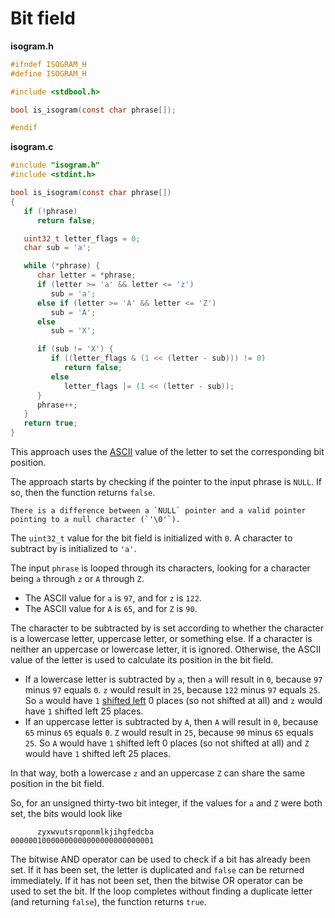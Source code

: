 # Bit field

**isogram.h**

```c
#ifndef ISOGRAM_H
#define ISOGRAM_H

#include <stdbool.h>

bool is_isogram(const char phrase[]);

#endif
```

**isogram.c**

```c
#include "isogram.h"
#include <stdint.h>

bool is_isogram(const char phrase[])
{
   if (!phrase)
      return false;

   uint32_t letter_flags = 0;
   char sub = 'a';

   while (*phrase) {
      char letter = *phrase;
      if (letter >= 'a' && letter <= 'z')
         sub = 'a';
      else if (letter >= 'A' && letter <= 'Z')
         sub = 'A';
      else
         sub = 'X';

      if (sub != 'X') {
         if ((letter_flags & (1 << (letter - sub))) != 0)
            return false;
         else
            letter_flags |= (1 << (letter - sub));
      }
      phrase++;
   }
   return true;
}
```

This approach uses the [ASCII][ascii] value of the letter to set the corresponding bit position.

The approach starts by checking if the pointer to the input phrase is `NULL`.
If so, then the function returns `false`.

```exercism/note
There is a difference between a `NULL` pointer and a valid pointer pointing to a null character (`'\0'`).
```

The `uint32_t` value for the bit field is initialized with `0`.
A character to subtract by is initialized to `'a'`.

The input  `phrase` is looped through its characters, looking for a character being `a` through `z` or `A` through `Z`.

- The ASCII value for `a` is `97`, and for `z` is `122`.
- The ASCII value for `A` is `65`, and for `Z` is `90`.

The character to be subtracted by is set according to whether the character is a lowercase letter, uppercase letter, or something else.
If a character is neither an uppercase or lowercase letter, it is ignored.
Otherwise, the ASCII value of the letter is used to calculate its position in the bit field.

- If a lowercase letter is subtracted by `a`, then `a` will result in `0`, because `97` minus `97`  equals `0`.
`z` would result in `25`, because `122` minus `97` equals `25`.
So `a` would have `1` [shifted left][bitwise-operators] 0 places (so not shifted at all) and `z` would have `1` shifted left 25 places.
- If an uppercase letter is subtracted by `A`, then `A` will result in `0`, because `65` minus `65`  equals `0`.
`Z` would result in `25`, because `90` minus `65` equals `25`.
So `A` would have `1` shifted left 0 places (so not shifted at all) and `Z` would have `1` shifted left 25 places.

In that way, both a lowercase `z` and an uppercase `Z` can share the same position in the bit field.

So, for an unsigned thirty-two bit integer, if the values for `a` and `Z` were both set, the bits would look like

```
      zyxwvutsrqponmlkjihgfedcba
00000010000000000000000000000001
```

The bitwise AND operator can be used to check if a bit has already been set.
If it has been set, the letter is duplicated and `false` can be returned immediately.
If it has not been set, then the bitwise OR operator can be used to set the bit.
If the loop completes without finding a duplicate letter (and returning `false`), the function returns `true`.

[ascii]: https://www.asciitable.com/
[bitwise-operators]: https://www.geeksforgeeks.org/left-shift-right-shift-operators-c-cpp/
